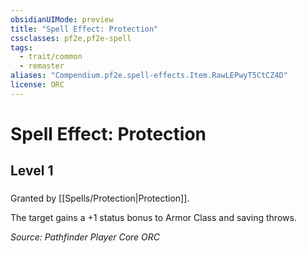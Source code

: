 ```yaml
---
obsidianUIMode: preview
title: "Spell Effect: Protection"
cssclasses: pf2e,pf2e-spell
tags:
  - trait/common
  - remaster
aliases: "Compendium.pf2e.spell-effects.Item.RawLEPwyT5CtCZ4D"
license: ORC
---
```

# Spell Effect: Protection
## Level 1
### 






Granted by [[Spells/Protection|Protection]].

The target gains a +1 status bonus to Armor Class and saving throws.

*Source: Pathfinder Player Core*
*ORC*